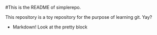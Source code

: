 #This is the README of simplerepo.

This repository is a toy repository for the purpose of learning git. Yay?

* Markdown!
Look at the pretty block
